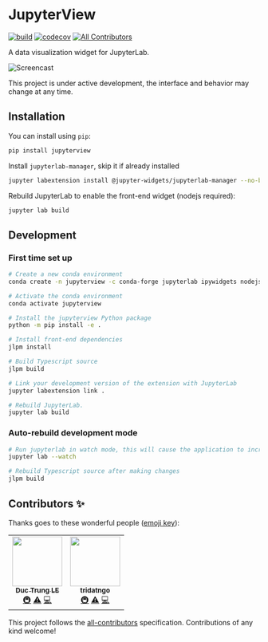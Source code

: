 

# JupyterView

[![build](https://github.com/trungleduc/jupyterview/workflows/build/badge.svg)](https://github.com/trungleduc/jupyterview/actions)
[![codecov](https://codecov.io/gh/trungleduc/jupyterview/branch/master/graph/badge.svg)](https://codecov.io/gh/trungleduc/jupyterview)
[![All Contributors](https://img.shields.io/badge/all_contributors-2-orange.svg?style=flat-square)](#contributors-)

A data visualization widget for JupyterLab.


![Screencast](https://s4.gifyu.com/images/jupyterview2.gif)

This project is under active development, the interface and behavior may change at any time.

## Installation

You can install using `pip`:

```bash
pip install jupyterview
```

Install `jupyterlab-manager`, skip it if already installed

```bash
jupyter labextension install @jupyter-widgets/jupyterlab-manager --no-build
```

Rebuild JupyterLab to enable the front-end widget (nodejs required):

```bash
jupyter lab build
```

## Development

### First time set up

```bash
# Create a new conda environment
conda create -n jupyterview -c conda-forge jupyterlab ipywidgets nodejs

# Activate the conda environment
conda activate jupyterview

# Install the jupyterview Python package
python -m pip install -e .

# Install front-end dependencies
jlpm install

# Build Typescript source
jlpm build

# Link your development version of the extension with JupyterLab
jupyter labextension link .

# Rebuild JupyterLab.
jupyter lab build

```

### Auto-rebuild development mode

```bash
# Run jupyterlab in watch mode, this will cause the application to incrementally rebuild when one of the linked packages changes
jupyter lab --watch

# Rebuild Typescript source after making changes
jlpm build

```

## Contributors ✨

Thanks goes to these wonderful people ([emoji key](https://allcontributors.org/docs/en/emoji-key)):

<!-- ALL-CONTRIBUTORS-LIST:START - Do not remove or modify this section -->
<!-- prettier-ignore-start -->
<!-- markdownlint-disable -->
<table>
  <tr>
    <td align="center"><a href="https://github.com/trungleduc"><img src="https://avatars3.githubusercontent.com/u/4451292?v=4" width="100px;" alt=""/><br /><sub><b>Duc Trung LE</b></sub></a><br /><a href="#infra-trungleduc" title="Infrastructure (Hosting, Build-Tools, etc)">🚇</a> <a href="https://github.com/trungleduc/jupyterview/commits?author=trungleduc" title="Tests">⚠️</a> <a href="https://github.com/trungleduc/jupyterview/commits?author=trungleduc" title="Code">💻</a></td>
    <td align="center"><a href="https://github.com/tridatngo"><img src="https://avatars1.githubusercontent.com/u/21169541?v=4" width="100px;" alt=""/><br /><sub><b>tridatngo</b></sub></a><br /><a href="#infra-tridatngo" title="Infrastructure (Hosting, Build-Tools, etc)">🚇</a> <a href="https://github.com/trungleduc/jupyterview/commits?author=tridatngo" title="Tests">⚠️</a> <a href="https://github.com/trungleduc/jupyterview/commits?author=tridatngo" title="Code">💻</a></td>
  </tr>
</table>

<!-- markdownlint-enable -->
<!-- prettier-ignore-end -->
<!-- ALL-CONTRIBUTORS-LIST:END -->

This project follows the [all-contributors](https://github.com/all-contributors/all-contributors) specification. Contributions of any kind welcome!
